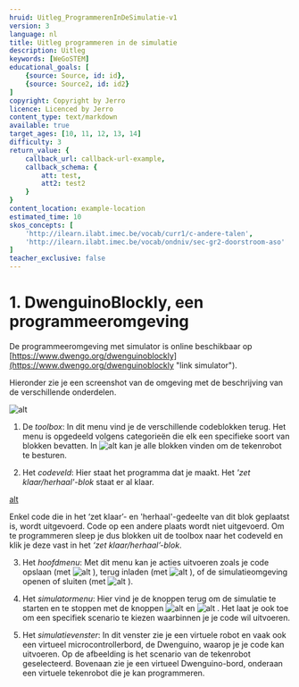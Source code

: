```yaml
---
hruid: Uitleg_ProgrammerenInDeSimulatie-v1
version: 3
language: nl
title: Uitleg programmeren in de simulatie
description: Uitleg
keywords: [WeGoSTEM]
educational_goals: [
    {source: Source, id: id}, 
    {source: Source2, id: id2}
]
copyright: Copyright by Jerro
licence: Licenced by Jerro
content_type: text/markdown
available: true
target_ages: [10, 11, 12, 13, 14]
difficulty: 3
return_value: {
    callback_url: callback-url-example,
    callback_schema: {
        att: test,
        att2: test2
    }
}
content_location: example-location
estimated_time: 10
skos_concepts: [
    'http://ilearn.ilabt.imec.be/vocab/curr1/c-andere-talen', 
    'http://ilearn.ilabt.imec.be/vocab/ondniv/sec-gr2-doorstroom-aso'
]
teacher_exclusive: false
---
```


# 1. DwenguinoBlockly, een programmeeromgeving

De programmeeromgeving met simulator is online beschikbaar op [https://www.dwengo.org/dwenguinoblockly](https://www.dwengo.org/dwenguinoblockly "link simulator").

Hieronder zie je een screenshot van de omgeving met de beschrijving van de verschillende onderdelen.

![alt](https://scholen.dwengo.org/static/screenshotspirograafgenummerd.png "Onderdelen simulator")


1. De *toolbox*: In dit menu vind je de verschillende codeblokken terug. Het menu is opgedeeld volgens categorieën die elk een specifieke soort van blokken bevatten. In 
![alt](https://scholen.dwengo.org/static/dwenguino.png "Afb. Dwenguino") kan je alle blokken vinden om de tekenrobot te besturen.

2. Het *codeveld*: Hier staat het programma dat je maakt. Het *'zet klaar/herhaal'-blok* staat er al klaar.

[alt](https://scholen.dwengo.org/static/zetklaarherhaal.png "Afb. zetklaarherhaal")

Enkel code die in het ‘zet klaar’- en 'herhaal'-gedeelte van dit blok geplaatst is, wordt uitgevoerd. Code op een andere plaats wordt niet uitgevoerd. Om te programmeren sleep je dus blokken uit de toolbox naar het codeveld en klik je deze vast in het *‘zet klaar/herhaal’-blok*. 

3. Het *hoofdmenu*: Met dit menu kan je acties uitvoeren zoals je code opslaan (met 
![alt](https://scholen.dwengo.org/static/download.png "Afb. Download")
), terug inladen (met 
![alt](https://scholen.dwengo.org/static/upload.png "Afb. Upload")
), of de simulatieomgeving openen of sluiten (met 
![alt](https://scholen.dwengo.org/static/dashboard.png "Afb. Simulatieomgeving")
).

4. Het *simulatormenu*: Hier vind je de knoppen terug om de simulatie te starten en te stoppen met de knoppen 
![alt](https://scholen.dwengo.org/static/play.png "Afb. Play")
 en 
![alt](https://scholen.dwengo.org/static/stop.png "Afb. Stop")
. Het laat je ook toe om een specifiek scenario te kiezen waarbinnen je je code wil uitvoeren. 

5. Het *simulatievenster*: In dit venster zie je een virtuele robot en vaak ook een virtueel microcontrollerbord, de Dwenguino, waarop je je code kan uitvoeren. Op de afbeelding is het scenario van de tekenrobot geselecteerd. Bovenaan zie je een virtueel Dwenguino-bord, onderaan een virtuele tekenrobot die je kan programmeren.